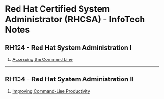 # Red Hat Certified System Administrator (RHCSA) - InfoTech Notes

## RH124 - Red Hat System Administration I

1. [Accessing the Command Line](https://github.com/infotechca/rhcsa/blob/main/RH124-I/1.%20Accessing%20the%20Command%20Line.md)


---

## RH134 - Red Hat System Administration II

1. [Improving Command-Line Productivity](https://github.com/infotechca/rhcsa/blob/main/RH134-II/1.%20Improving%20Command-Line%20Productivity.md)
